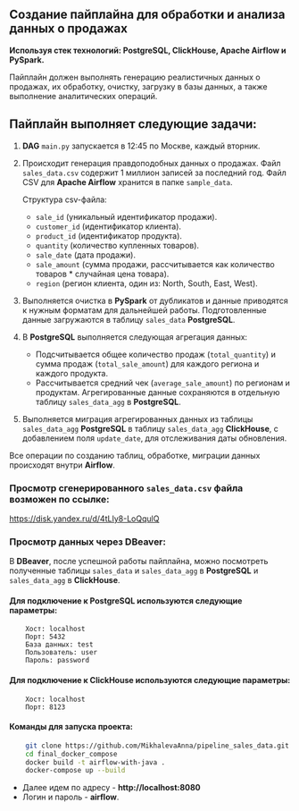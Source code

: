 ## Создание пайплайна для обработки и анализа данных о продажах

**Используя стек технологий: PostgreSQL, ClickHouse, Apache Airflow и PySpark.**

Пайплайн должен выполнять генерацию реалистичных данных о продажах, их обработку, очистку, загрузку в базы данных, а также выполнение аналитических операций.

## Пайплайн выполняет следующие задачи:

1) **DAG** `main.py` запускается в 12:45 по Москве, каждый вторник.
2) Происходит генерация правдоподобных данных о продажах.
   Файл `sales_data.csv` содержит 1 миллион записей за последний год. Файл CSV для **Apache Airflow** хранится в папке `sample_data`.
   
   Структура csv-файла:
      - `sale_id` (уникальный идентификатор продажи).
      - `customer_id` (идентификатор клиента).
      - `product_id` (идентификатор продукта).
      - `quantity` (количество купленных товаров).
      - `sale_date` (дата продажи).
      - `sale_amount` (сумма продажи, рассчитывается как количество товаров * случайная цена товара).
      - `region` (регион клиента, один из: North, South, East, West).
4) Выполняется очистка в **PySpark** от дубликатов и данные приводятся к нужным форматам для дальнейшей работы.
   Подготовленные данные загружаются в таблицу `sales_data` **PostgreSQL**.
5) В **PostgreSQL** выполняется следующая агрегация данных:
    - Подсчитывается общее количество продаж (`total_quantity`) и сумма продаж (`total_sale_amount`) для каждого региона и каждого продукта.
    - Рассчитывается средний чек (`average_sale_amount`) по регионам и продуктам.
    Агрегированные данные сохраняются в отдельную таблицу `sales_data_agg` в **PostgreSQL**.
6) Выполняется миграция агрегированных данных из таблицы `sales_data_agg` **PostgreSQL** в таблицу `sales_data_agg` **ClickHouse**, с добавлением поля `update_date`, для отслеживания даты обновления.
   
Все операции по созданию таблиц, обработке, миграции данных происходят внутри **Airflow**.

### Просмотр сгенерированного `sales_data.csv` файла возможен по ссылке:
https://disk.yandex.ru/d/4tLIy8-LoQqulQ

### Просмотр данных через DBeaver:
В **DBeaver**, после успешной работы пайплайна, можно посмотреть полученные таблицы `sales_data` и `sales_data_agg` в **PostgreSQL** и `sales_data_agg` в **ClickHouse**.

#### Для подключение к **PostgreSQL** используются следующие параметры:
```
    Хост: localhost
    Порт: 5432
    База данных: test
    Пользователь: user
    Пароль: password
```
#### Для подключение к **ClickHouse** используются следующие параметры:
```
    Хост: localhost
    Порт: 8123
```
#### Команды для запуска проекта:
```bash
    git clone https://github.com/MikhalevaAnna/pipeline_sales_data.git
    cd final_docker_compose
    docker build -t airflow-with-java .
    docker-compose up --build
```
    
- Далее идем по адресу - **http://localhost:8080**
- Логин и пароль - **airflow**.

